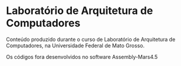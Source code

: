 # Laboratório de Arquitetura de Computadores
 Conteúdo produzido durante o curso de Laboratório de Arquitetura de Computadores, na Universidade Federal de Mato Grosso. 
 
 Os códigos fora desenvolvidos no software Assembly-Mars4.5